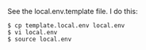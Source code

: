 See the local.env.template file.  I do this:

```
$ cp template.local.env local.env
$ vi local.env
$ source local.env
